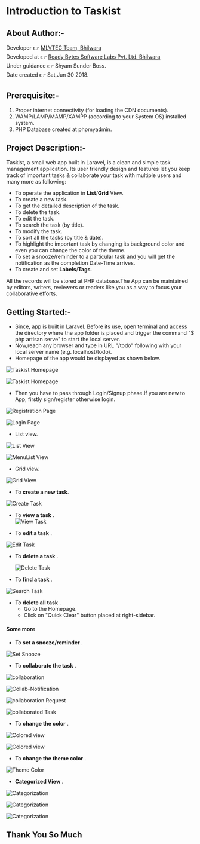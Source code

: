 # Introduction to Taskist
  
  
## About Author:-

Developer	:point_right: [MLVTEC Team, Bhilwara](http://www.mlvti.ac.in/)  
Developed at :point_right: [Ready Bytes Software Labs Pvt. Ltd. Bhilwara](https://readybytes.in/company)    
Under guidance :point_right: Shyam Sunder Boss.  
Date created :point_right: Sat,Jun 30 2018.  

## Prerequisite:-

1. Proper internet connectivity (for loading the CDN documents). 
2. WAMP/LAMP/MAMP/XAMPP (according to your System OS) installed system.
3. PHP Database created at phpmyadmin.

## Project Description:-

**T**askist, a small web app built in Laravel, is a clean and simple task management application. Its user friendly design and features let you keep track of important tasks & collaborate your task with multiple users and many more as following:
 * To operate the application in **List**/**Grid** View. 
 * To create a new task.  
 * To get the detailed description of the task.  
 * To delete the task.  
 * To edit the task.  
 * To search the task (by title).  
 * To modify the task.  
 * To sort all the tasks (by title & date).  
 * To highlight the important task by changing its background color and even you can change the color of the theme.  
 * To set a snooze/reminder to a particular task and you will get the notification as the completion Date-Time arrives.  
 * To create and set **Labels**/**Tags**.
 
  
All the records will be stored at PHP database.The App can be maintained by editors, writers, reviewers or readers like you as a way to focus your collaborative efforts.
## Getting Started:-  

* Since, app is built in Laravel. Before its use, open terminal and access the directory 
             where the app folder is placed and trigger the command "$ php artisan serve" to start the local server.  
* Now,reach any browser and type in URL "/todo" following with your local server name (e.g. localhost/todo).  
* Homepage of the app would be displayed as shown below.  

![Taskist Homepage](https://github.com/Rajs0ni/Taskist/blob/master/screenshots/Home.png)  

![Taskist Homepage](https://github.com/Rajs0ni/Taskist/blob/master/screenshots/Home2.png)  

* Then you have to pass through Login/Signup phase.If you are new to App, firstly sign/register otherwise login. 

![Registration Page](https://github.com/Rajs0ni/Taskist/blob/master/screenshots/register.png)  

![Login Page](https://github.com/Rajs0ni/Taskist/blob/master/screenshots/login.png)  

* List view.  
 
 ![List View](https://github.com/Rajs0ni/Taskist/blob/master/screenshots/listview.png)  
 
 ![MenuList View](https://github.com/Rajs0ni/Taskist/blob/master/screenshots/menu.png)  
 
 * Grid view.  
 
 ![Grid View](https://github.com/Rajs0ni/Taskist/blob/master/screenshots/gridview.png)  
 
* To __create a new task__.  
      
 ![Create Task](https://github.com/Rajs0ni/Taskist/blob/master/screenshots/create.png)  
 
* To __view a task__ .  
  ![View Task](https://github.com/Rajs0ni/Taskist/blob/master/screenshots/viewtask.png)  
 
 * To __edit a task__ .   
    
  ![Edit Task](https://github.com/Rajs0ni/Taskist/blob/master/screenshots/Edit%20.png)  

* To __delete a task__ .  
     
  ![Delete Task](https://github.com/Rajs0ni/Taskist/blob/master/screenshots/viewtask.png)  
  
 * To __find a task__ .  
  
  ![Search Task](https://github.com/Rajs0ni/Taskist/blob/master/screenshots/search.png)  
 
 * To __delete all task__ .  
     * Go to the Homepage.  
     * Click on "Quick Clear" button placed at right-sidebar.  
 
 #### Some more  
* To __set a snooze/reminder__ .

 ![Set Snooze](https://github.com/Rajs0ni/Taskist/blob/master/screenshots/addsnooze.png)  

* To __collaborate the task__ .  
 
 ![collaboration](https://github.com/Rajs0ni/Taskist/blob/master/screenshots/collaboration.png)  
 
 ![Collab-Notification](https://github.com/Rajs0ni/Taskist/blob/master/screenshots/collaborationAlert.png)  
 
 ![collaboration Request](https://github.com/Rajs0ni/Taskist/blob/master/screenshots/Collabrequest.png)  
  
 ![collaborated Task](https://github.com/Rajs0ni/Taskist/blob/master/screenshots/collaboratedView.png)  
 
 
 * To __change the color__ . 
 
 ![Colored view](https://github.com/Rajs0ni/Taskist/blob/master/screenshots/changecolor.png)  
 
 ![Colored view](https://github.com/Rajs0ni/Taskist/blob/master/screenshots/changeColor.png)  
 
 
 * To __change the theme color__ . 
 
  ![Theme Color](https://github.com/Rajs0ni/Taskist/blob/master/screenshots/changeTheme.png)  
  
  * __Categorized View__ .
  
  ![Categorization](https://github.com/Rajs0ni/Taskist/blob/master/screenshots/categorize.png) 
  
  ![Categorization](https://github.com/Rajs0ni/Taskist/blob/master/screenshots/categorize2.png) 
  
  ![Categorization](https://github.com/Rajs0ni/Taskist/blob/master/screenshots/categorize3.png) 
  
  Thank You So Much  
  ---

